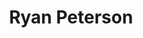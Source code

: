 ---
title: Ryan Peterson
layout: profile-pro
# image: http://via.placeholder.com/150x150
location: Avon, NC
# affiliates: nil
irt-affiliation: Pro Staff
---